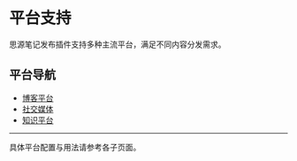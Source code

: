 # 平台支持

思源笔记发布插件支持多种主流平台，满足不同内容分发需求。

## 平台导航

- [博客平台](/platforms/blog/)
- [社交媒体](/platforms/social/)
- [知识平台](/platforms/knowledge/)

---

具体平台配置与用法请参考各子页面。 